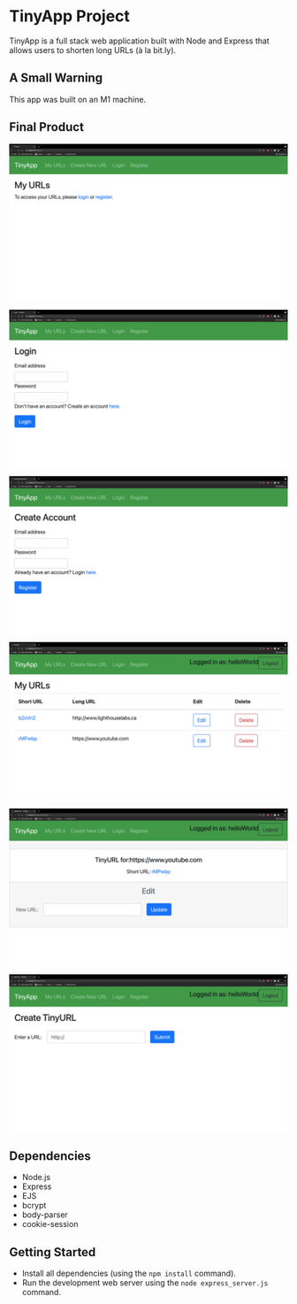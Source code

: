 # TinyApp Project

TinyApp is a full stack web application built with Node and Express that allows users to shorten long URLs (à la bit.ly).

## A Small Warning

This app was built on an M1 machine.

## Final Product

![Home page before the user logs in](./images/home-page-not-login.png)

!["Login page"](./images/login-page.png)

!["Register page"](./images/register-page.png)

!["Home page after logging in"](./images/home-page-login.png)

!["Update URL page"](./images/update-page.png)

!["Create URL page"](./images/create-URL-page.png)

## Dependencies

- Node.js
- Express
- EJS
- bcrypt
- body-parser
- cookie-session

## Getting Started

- Install all dependencies (using the `npm install` command).
- Run the development web server using the `node express_server.js` command.